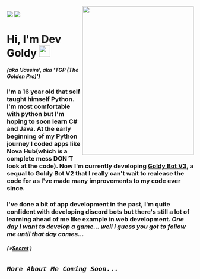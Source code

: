 <img align="right" src="https://user-images.githubusercontent.com/66202304/131413873-2b89ef0a-28c0-48d4-a6b5-78a1f28625b1.png" width="300" height="400">

![](https://img.shields.io/badge/CODE-Python-informational?style=flat&logo=python&logoColor=white&color=ffe600) ![](https://img.shields.io/badge/CODE-CSharp-informational?style=flat&logo=CSharp&logoColor=white&color=ffe600)

# Hi, I'm Dev Goldy <img src="https://raw.githubusercontent.com/MartinHeinz/MartinHeinz/master/wave.gif" width="30px">

#### *(aka 'Jassim', aka 'TGP (The Golden Pro)')*

### I'm a 16 year old that self taught himself Python. I'm most comfortable with python but I'm hoping to soon learn C# and Java. At the early beginning of my Python journey I coded apps like Nova Hub(which is a complete mess DON'T look at the code). Now I'm currently developing [Goldy Bot V3](https://github.com/TGP-Projects/Goldy-Bot-V3), a sequal to Goldy Bot V2 that I really can't wait to realease the code for as I've made many improvements to my code ever since.

### I've done a bit of app development in the past, I'm quite confident with developing discord bots but there's still a lot of learning ahead of me like example in web development. *One day I want to develop a game... well i guess you got to follow me until that day comes...*

##### (⚡[Secret](https://gist.github.com/THEGOLDENPRO/3ba012f94efa04ae7c216e753c882052) )

## *`More About Me Coming Soon...`*
